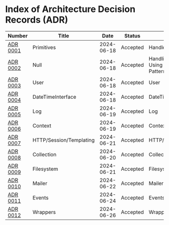 # Index of Architecture Decision Records (ADR)

 | Number                                        | Title                   | Date       | Status   | Summary                                                |
|-----------------------------------------------|-------------------------|------------|----------|--------------------------------------------------------|
| [ADR 0001](adr/ADR-0001-Primitives.md)        | Primitives              | 2024-06-18 | Accepted | Handle primitives                                      |
| [ADR 0002](adr/ADR-0002-Null.md)              | Null                    | 2024-06-18 | Accepted | Handling Nullable Values Using the Null Object Pattern |
| [ADR 0003](adr/ADR-0003-User.md)              | User                    | 2024-06-18 | Accepted | User                                                   |
| [ADR 0004](adr/ADR-0004-DateTimeInterface.md) | DateTimeInterface       | 2024-06-18 | Accepted | DateTimeInterface                                      |
| [ADR 0005](adr/ADR-0005-Log.md)               | Log                     | 2024-06-19 | Accepted | Log                                                    |
| [ADR 0006](adr/ADR-0006-Context.md)           | Context                 | 2024-06-19 | Accepted | Context                                                |
| [ADR 0007](adr/ADR-0007-Http.md)              | HTTP/Session/Templating | 2024-06-21 | Accepted | HTTP/Session/Templating                                |
| [ADR 0008](adr/ADR-0008-Collection.md)        | Collection              | 2024-06-20 | Accepted | Collection                                             |
| [ADR 0009](adr/ADR-0009-Filesystem.md)        | Filesystem              | 2024-06-21 | Accepted | Filesystem                                             |
| [ADR 0010](adr/ADR-0010-Mailer.md)            | Mailer                  | 2024-06-22 | Accepted | Mailer                                                 |
| [ADR 0011](adr/ADR-0011-Events.md)            | Events                  | 2024-06-24 | Accepted | Events                                                 |
| [ADR 0012](adr/ADR-0012-Wrappers.md)          | Wrappers                  | 2024-06-26 | Accepted | Wrappers                                                 |
